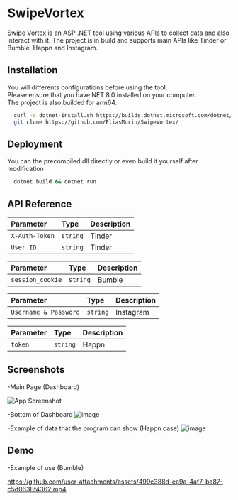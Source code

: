 
# SwipeVortex

Swipe Vortex is an ASP .NET tool using various APIs to collect data and also interact with it. The project is in build and supports main APIs like Tinder or Bumble, Happn and Instagram.


## Installation

You will differents configurations before using the tool.              
Please ensure that you have NET 8.0 installed on your computer.  
The project is also builded for arm64.
```bash
  curl -o dotnet-install.sh https://builds.dotnet.microsoft.com/dotnet/scripts/v1/dotnet-install.sh && chmod +x dotnet-install.sh && bash dotnet-install.sh
  git clone https://github.com/EliasMorin/SwipeVortex/ 
```
    
## Deployment

You can  the precompiled dll directly or even build it yourself after modification 

```bash
  dotnet build && dotnet run
```


## API Reference

| Parameter | Type     | Description                |
| :-------- | :------- | :------------------------- |
| `X-Auth-Token` | `string` | Tinder |
| `User ID` | `string` | Tinder |


| Parameter | Type     | Description                |
| :-------- | :------- | :------------------------- |
| `session_cookie` | `string` | Bumble |

| Parameter | Type     | Description                |
| :-------- | :------- | :------------------------- |
| `Username & Password` | `string` | Instagram |

| Parameter | Type     | Description                |
| :-------- | :------- | :------------------------- |
| `token` | `string` | Happn |




## Screenshots

-Main Page (Dashboard) 

![App Screenshot](https://github.com/user-attachments/assets/da836331-725e-47c7-a657-aa9083bc2802)

-Bottom of Dashboard
![image](https://github.com/user-attachments/assets/dfd4776a-51b1-412f-ab15-e50b5b82f789)

-Example of data that the program can show (Happn case)
![image](https://github.com/user-attachments/assets/477c0158-7b0e-4490-a80d-f594e5c1ee51)


## Demo

-Example of use (Bumble)

https://github.com/user-attachments/assets/499c388d-ea9a-4af7-ba87-c5d0638f4362.mp4
